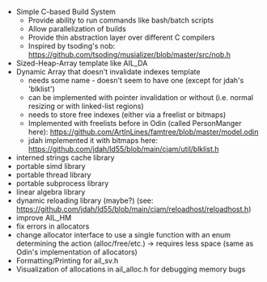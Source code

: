 - Simple C-based Build System
  - Provide ability to run commands like bash/batch scripts
  - Allow parallelization of builds
  - Provide thin abstraction layer over different C compilers
  - Inspired by tsoding's nob: https://github.com/tsoding/musializer/blob/master/src/nob.h
- Sized-Heap-Array template like AIL_DA
- Dynamic Array that doesn't invalidate indexes template
  - needs some name - doesn't seem to have one (except for jdah's 'blklist')
  - can be implemented with pointer invalidation or without (i.e. normal resizing or with linked-list regions)
  - needs to store free indexes (either via a freelist or bitmaps)
  - Implemented with freelists before in Odin (called PersonManger here): https://github.com/ArtInLines/famtree/blob/master/model.odin
  - jdah implemented it with bitmaps here: https://github.com/jdah/ld55/blob/main/cjam/util/blklist.h
- interned strings cache library
- portable simd library
- portable thread library
- portable subprocess library
- linear algebra library
- dynamic reloading library (maybe?) (see: https://github.com/jdah/ld55/blob/main/cjam/reloadhost/reloadhost.h)
- improve AIL_HM
- fix errors in allocators
- change allocator interface to use a single function with an enum determining the action (alloc/free/etc.) -> requires less space (same as Odin's implementation of allocators)
- Formatting/Printing for ail_sv.h
- Visualization of allocations in ail_alloc.h for debugging memory bugs